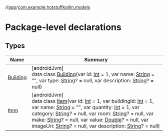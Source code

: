 //[app](../../index.md)/[com.example.hotstuffkotlin.models](index.md)

# Package-level declarations

## Types

| Name | Summary |
|---|---|
| [Building](-building/index.md) | [androidJvm]<br>data class [Building](-building/index.md)(var id: [Int](https://kotlinlang.org/api/latest/jvm/stdlib/kotlin/-int/index.html) = 1, var name: [String](https://kotlinlang.org/api/latest/jvm/stdlib/kotlin/-string/index.html) = &quot;&quot;, var type: [String](https://kotlinlang.org/api/latest/jvm/stdlib/kotlin/-string/index.html)? = null, var description: [String](https://kotlinlang.org/api/latest/jvm/stdlib/kotlin/-string/index.html)? = null) |
| [Item](-item/index.md) | [androidJvm]<br>data class [Item](-item/index.md)(var id: [Int](https://kotlinlang.org/api/latest/jvm/stdlib/kotlin/-int/index.html) = 1, var buildingId: [Int](https://kotlinlang.org/api/latest/jvm/stdlib/kotlin/-int/index.html) = 1, var name: [String](https://kotlinlang.org/api/latest/jvm/stdlib/kotlin/-string/index.html) = &quot;&quot;, var quantity: [Int](https://kotlinlang.org/api/latest/jvm/stdlib/kotlin/-int/index.html) = 1, var category: [String](https://kotlinlang.org/api/latest/jvm/stdlib/kotlin/-string/index.html)? = null, var room: [String](https://kotlinlang.org/api/latest/jvm/stdlib/kotlin/-string/index.html)? = null, var make: [String](https://kotlinlang.org/api/latest/jvm/stdlib/kotlin/-string/index.html)? = null, var value: [Double](https://kotlinlang.org/api/latest/jvm/stdlib/kotlin/-double/index.html)? = null, var imageUri: [String](https://kotlinlang.org/api/latest/jvm/stdlib/kotlin/-string/index.html)? = null, var description: [String](https://kotlinlang.org/api/latest/jvm/stdlib/kotlin/-string/index.html)? = null) |
